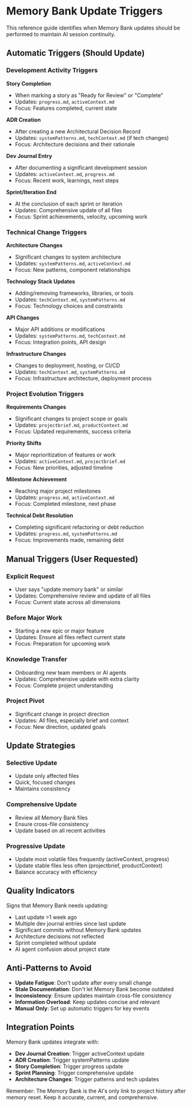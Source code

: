 # Memory Bank Update Triggers

This reference guide identifies when Memory Bank updates should be performed to maintain AI session continuity.

## Automatic Triggers (Should Update)

### Development Activity Triggers

**Story Completion**
- When marking a story as "Ready for Review" or "Complete"
- Updates: `progress.md`, `activeContext.md`
- Focus: Features completed, current state

**ADR Creation**
- After creating a new Architectural Decision Record
- Updates: `systemPatterns.md`, `techContext.md` (if tech changes)
- Focus: Architecture decisions and their rationale

**Dev Journal Entry**
- After documenting a significant development session
- Updates: `activeContext.md`, `progress.md`
- Focus: Recent work, learnings, next steps

**Sprint/Iteration End**
- At the conclusion of each sprint or iteration
- Updates: Comprehensive update of all files
- Focus: Sprint achievements, velocity, upcoming work

### Technical Change Triggers

**Architecture Changes**
- Significant changes to system architecture
- Updates: `systemPatterns.md`, `activeContext.md`
- Focus: New patterns, component relationships

**Technology Stack Updates**
- Adding/removing frameworks, libraries, or tools
- Updates: `techContext.md`, `systemPatterns.md`
- Focus: Technology choices and constraints

**API Changes**
- Major API additions or modifications
- Updates: `systemPatterns.md`, `techContext.md`
- Focus: Integration points, API design

**Infrastructure Changes**
- Changes to deployment, hosting, or CI/CD
- Updates: `techContext.md`, `systemPatterns.md`
- Focus: Infrastructure architecture, deployment process

### Project Evolution Triggers

**Requirements Changes**
- Significant changes to project scope or goals
- Updates: `projectbrief.md`, `productContext.md`
- Focus: Updated requirements, success criteria

**Priority Shifts**
- Major reprioritization of features or work
- Updates: `activeContext.md`, `projectbrief.md`
- Focus: New priorities, adjusted timeline

**Milestone Achievement**
- Reaching major project milestones
- Updates: `progress.md`, `activeContext.md`
- Focus: Completed milestone, next phase

**Technical Debt Resolution**
- Completing significant refactoring or debt reduction
- Updates: `progress.md`, `systemPatterns.md`
- Focus: Improvements made, remaining debt

## Manual Triggers (User Requested)

### Explicit Request
- User says "update memory bank" or similar
- Updates: Comprehensive review and update of all files
- Focus: Current state across all dimensions

### Before Major Work
- Starting a new epic or major feature
- Updates: Ensure all files reflect current state
- Focus: Preparation for upcoming work

### Knowledge Transfer
- Onboarding new team members or AI agents
- Updates: Comprehensive update with extra clarity
- Focus: Complete project understanding

### Project Pivot
- Significant change in project direction
- Updates: All files, especially brief and context
- Focus: New direction, updated goals

## Update Strategies

### Selective Update
- Update only affected files
- Quick, focused changes
- Maintains consistency

### Comprehensive Update
- Review all Memory Bank files
- Ensure cross-file consistency
- Update based on all recent activities

### Progressive Update
- Update most volatile files frequently (activeContext, progress)
- Update stable files less often (projectbrief, productContext)
- Balance accuracy with efficiency

## Quality Indicators

Signs that Memory Bank needs updating:
- Last update >1 week ago
- Multiple dev journal entries since last update
- Significant commits without Memory Bank updates
- Architecture decisions not reflected
- Sprint completed without update
- AI agent confusion about project state

## Anti-Patterns to Avoid

- **Update Fatigue**: Don't update after every small change
- **Stale Documentation**: Don't let Memory Bank become outdated
- **Inconsistency**: Ensure updates maintain cross-file consistency
- **Information Overload**: Keep updates concise and relevant
- **Manual Only**: Set up automatic triggers for key events

## Integration Points

Memory Bank updates integrate with:
- **Dev Journal Creation**: Trigger activeContext update
- **ADR Creation**: Trigger systemPatterns update
- **Story Completion**: Trigger progress update
- **Sprint Planning**: Trigger comprehensive update
- **Architecture Changes**: Trigger patterns and tech updates

Remember: The Memory Bank is the AI's only link to project history after memory reset. Keep it accurate, current, and comprehensive.
